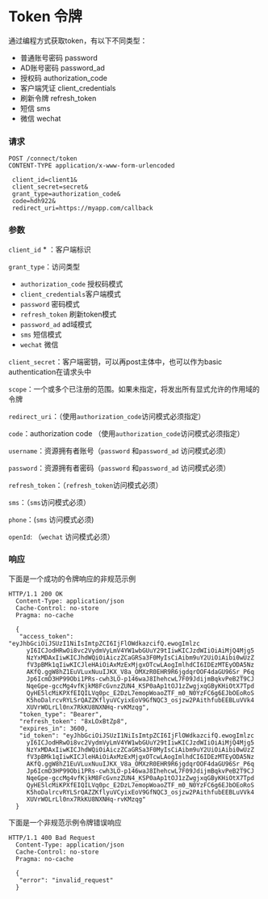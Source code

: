 # Token 令牌

通过编程方式获取token，有以下不同类型：

* 普通账号密码 password
* AD账号密码 password_ad
* 授权码 authorization_code
* 客户端凭证 client_credentials
* 刷新令牌 refresh_token
* 短信 sms
* 微信 wechat

### 请求

```http
POST /connect/token
CONTENT-TYPE application/x-www-form-urlencoded
  
 client_id=client1&
 client_secret=secret&
 grant_type=authorization_code&
 code=hdh922&
 redirect_uri=https://myapp.com/callback
```

### 参数

`client_id` * ：客户端标识

`grant_type`：访问类型

* `authorization_code` 授权码模式
* `client_credentials`客户端模式 
* `password` 密码模式
* `refresh_token` 刷新token模式
* `password_ad` ad域模式
* `sms` 短信模式
* `wechat` 微信

`client_secret`：客户端密钥，可以再post主体中，也可以作为basic authentication在请求头中

`scope`：一个或多个已注册的范围。如果未指定，将发出所有显式允许的作用域的令牌

`redirect_uri`：（使用`authorization_code`访问模式必须指定）

`code`：authorization code （使用`authorization_code`访问模式必须指定）

`username`：资源拥有者账号（`password` 和`password_ad` 访问模式必须）

`password`：资源拥有者密码（`password` 和`password_ad` 访问模式必须）

`refresh_token`：（`refresh_token`访问模式必须）

`sms`：（`sms`访问模式必须）

`phone`：(`sms` 访问模式必须)

`openId`: （`wechat` 访问模式必须）



### 响应

下面是一个成功的令牌响应的非规范示例

```http
HTTP/1.1 200 OK
  Content-Type: application/json
  Cache-Control: no-store
  Pragma: no-cache

  {
   "access_token": "eyJhbGciOiJSUzI1NiIsImtpZCI6IjFlOWdkazcifQ.ewogImlzc
     yI6ICJodHRwOi8vc2VydmVyLmV4YW1wbGUuY29tIiwKICJzdWIiOiAiMjQ4Mjg5
     NzYxMDAxIiwKICJhdWQiOiAiczZCaGRSa3F0MyIsCiAibm9uY2UiOiAibi0wUzZ
     fV3pBMk1qIiwKICJleHAiOiAxMzExMjgxOTcwLAogImlhdCI6IDEzMTEyODA5Nz
     AKfQ.ggW8hZ1EuVLuxNuuIJKX_V8a_OMXzR0EHR9R6jgdqrOOF4daGU96Sr_P6q
     Jp6IcmD3HP99Obi1PRs-cwh3LO-p146waJ8IhehcwL7F09JdijmBqkvPeB2T9CJ
     NqeGpe-gccMg4vfKjkM8FcGvnzZUN4_KSP0aAp1tOJ1zZwgjxqGByKHiOtX7Tpd
     QyHE5lcMiKPXfEIQILVq0pc_E2DzL7emopWoaoZTF_m0_N0YzFC6g6EJbOEoRoS
     K5hoDalrcvRYLSrQAZZKflyuVCyixEoV9GfNQC3_osjzw2PAithfubEEBLuVVk4
     XUVrWOLrLl0nx7RkKU8NXNHq-rvKMzqg",
   "token_type": "Bearer",
   "refresh_token": "8xLOxBtZp8",
   "expires_in": 3600,
   "id_token": "eyJhbGciOiJSUzI1NiIsImtpZCI6IjFlOWdkazcifQ.ewogImlzc
     yI6ICJodHRwOi8vc2VydmVyLmV4YW1wbGUuY29tIiwKICJzdWIiOiAiMjQ4Mjg5
     NzYxMDAxIiwKICJhdWQiOiAiczZCaGRSa3F0MyIsCiAibm9uY2UiOiAibi0wUzZ
     fV3pBMk1qIiwKICJleHAiOiAxMzExMjgxOTcwLAogImlhdCI6IDEzMTEyODA5Nz
     AKfQ.ggW8hZ1EuVLuxNuuIJKX_V8a_OMXzR0EHR9R6jgdqrOOF4daGU96Sr_P6q
     Jp6IcmD3HP99Obi1PRs-cwh3LO-p146waJ8IhehcwL7F09JdijmBqkvPeB2T9CJ
     NqeGpe-gccMg4vfKjkM8FcGvnzZUN4_KSP0aAp1tOJ1zZwgjxqGByKHiOtX7Tpd
     QyHE5lcMiKPXfEIQILVq0pc_E2DzL7emopWoaoZTF_m0_N0YzFC6g6EJbOEoRoS
     K5hoDalrcvRYLSrQAZZKflyuVCyixEoV9GfNQC3_osjzw2PAithfubEEBLuVVk4
     XUVrWOLrLl0nx7RkKU8NXNHq-rvKMzqg"
  }
```

下面是一个非规范示例令牌错误响应

```http
HTTP/1.1 400 Bad Request
  Content-Type: application/json
  Cache-Control: no-store
  Pragma: no-cache

  {
   "error": "invalid_request"
  }
```

